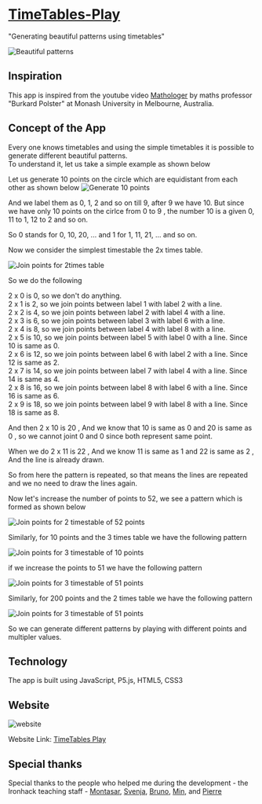 # [TimeTables-Play](https://harinathvutla.github.io/TimeTables-Play/)

"Generating beautiful patterns using timetables"

![Beautiful patterns](./images/background_img.png)

## Inspiration

This app is inspired from the youtube video [Mathologer](https://www.youtube.com/watch?v=qhbuKbxJsk8&t=185s) by maths professor "Burkard Polster" at Monash University in Melbourne, Australia.

## Concept of the App

Every one knows timetables and using the simple timetables it is possible to generate different beautiful patterns.<br />
To understand it, let us take a simple example as shown below

Let us generate 10 points on the circle which are equidistant from each other as shown below
![Generate 10 points](./images/10points.png)

And we label them as 0, 1, 2 and so on till 9, after 9 we have 10. But since we have only 10 points on the cirlce from 0 to 9 , the number 10 is a given 0, 11 to 1, 12 to 2 and so on.

So 0 stands for 0, 10, 20, ... and 1 for 1, 11, 21, ... and so on.

Now we consider the simplest timestable the 2x times table.

![Join points for 2times table](./images/joing10points_2timestable.png)

So we do the following

2 x 0 is 0, so we don't do anything.<br />
2 x 1 is 2, so we join points between label 1 with label 2 with a line.<br />
2 x 2 is 4, so we join points between label 2 with label 4 with a line.<br />
2 x 3 is 6, so we join points between label 3 with label 6 with a line.<br />
2 x 4 is 8, so we join points between label 4 with label 8 with a line.<br />
2 x 5 is 10, so we join points between label 5 with label 0 with a line. Since 10 is same as 0.<br />
2 x 6 is 12, so we join points between label 6 with label 2 with a line. Since 12 is same as 2.<br />
2 x 7 is 14, so we join points between label 7 with label 4 with a line. Since 14 is same as 4.<br />
2 x 8 is 16, so we join points between label 8 with label 6 with a line. Since 16 is same as 6.<br />
2 x 9 is 18, so we join points between label 9 with label 8 with a line. Since 18 is same as 8.<br />

And then 2 x 10 is 20 , And we know that 10 is same as 0 and 20 is same as 0 , so we cannot joint 0 and 0 since both represent same point.

When we do 2 x 11 is 22 , And we know 11 is same as 1 and 22 is same as 2 , And the line is already drawn.

So from here the pattern is repeated, so that means the lines are repeated and we no need to draw the lines again.

Now let's increase the number of points to 52, we see a pattern which is formed as shown below

![Join points for 2 timestable of 52 points](./images/joing50points_2timestable.png)

Similarly, for 10 points and the 3 times table we have the following pattern

![Join points for 3 timestable of 10 points](./images/3times_10points.png)

if we increase the points to 51 we have the following pattern

![Join points for 3 timestable of 51 points](./images/3times_50points.png)

Similarly, for 200 points and the 2 times table we have the following pattern

![Join points for 3 timestable of 51 points](./images/joing200points_2timestable.png)

So we can generate different patterns by playing with different points and multipler values.

## Technology

The app is built using JavaScript, P5.js, HTML5, CSS3

## Website

![website](./images/Webpage.png)

Website Link: [TimeTables Play](https://harinathvutla.github.io/TimeTables-Play/)

## Special thanks

Special thanks to the people who helped me during the development - the Ironhack teaching staff - [Montasar](https://github.com/mjarraya), [Svenja](https://github.com/Svemakawe), [Bruno](https://github.com/brudolce), [Min](https://github.com/angminsheng), and [Pierre](https://github.com/pierreportal)
